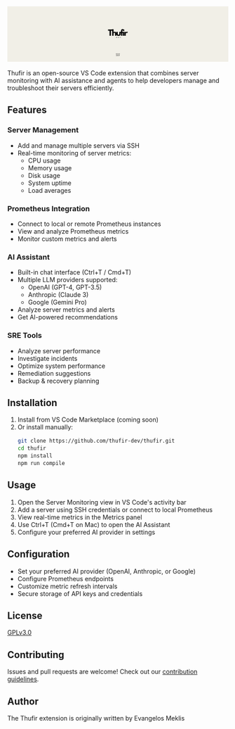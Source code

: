 ![Thufir](resources/thufir_readme.png)

Thufir is an open-source VS Code extension that combines server monitoring with AI assistance and agents to help developers manage and troubleshoot their servers efficiently.

## Features

### Server Management
- Add and manage multiple servers via SSH
- Real-time monitoring of server metrics:
  - CPU usage
  - Memory usage
  - Disk usage
  - System uptime
  - Load averages

### Prometheus Integration
- Connect to local or remote Prometheus instances
- View and analyze Prometheus metrics
- Monitor custom metrics and alerts

### AI Assistant
- Built-in chat interface (Ctrl+T / Cmd+T)
- Multiple LLM providers supported:
  - OpenAI (GPT-4, GPT-3.5)
  - Anthropic (Claude 3)
  - Google (Gemini Pro)
- Analyze server metrics and alerts
- Get AI-powered recommendations

### SRE Tools
- Analyze server performance
- Investigate incidents
- Optimize system performance
- Remediation suggestions
- Backup & recovery planning

## Installation

1. Install from VS Code Marketplace (coming soon)
2. Or install manually:
   ```bash
   git clone https://github.com/thufir-dev/thufir.git
   cd thufir
   npm install
   npm run compile
   ```

## Usage

1. Open the Server Monitoring view in VS Code's activity bar
2. Add a server using SSH credentials or connect to local Prometheus
3. View real-time metrics in the Metrics panel
4. Use Ctrl+T (Cmd+T on Mac) to open the AI Assistant
5. Configure your preferred AI provider in settings

## Configuration

- Set your preferred AI provider (OpenAI, Anthropic, or Google)
- Configure Prometheus endpoints
- Customize metric refresh intervals
- Secure storage of API keys and credentials

## License

[GPLv3.0](LICENSE)

## Contributing

Issues and pull requests are welcome! Check out our [contribution guidelines](CONTRIBUTING.md).

## Author

The Thufir extension is originally written by Evangelos Meklis